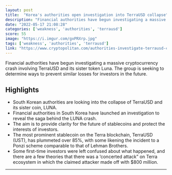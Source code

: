 ```yaml
---
layout: post
title:  "Korea's authorities open investigation into TerraUSD collapse"
description: "Financial authorities have begun investigating a massive cryptocurrency crash involving TerraUSD and its sister token Luna. The group is seeking to determine ways to prevent similar losses for investors in the future."
date: "2022-05-17 21:08:28"
categories: ['weakness', 'authorities', 'terrausd']
score: 55
image: "https://i.imgur.com/gxPRXrp.jpg"
tags: ['weakness', 'authorities', 'terrausd']
link: "https://www.cryptopolitan.com/authorities-investigate-terrausd-crash/"
---
```


Financial authorities have begun investigating a massive cryptocurrency crash involving TerraUSD and its sister token Luna. The group is seeking to determine ways to prevent similar losses for investors in the future.

## Highlights

- South Korean authorities are looking into the collapse of TerraUSD and its sister coin, LUNA.
- Financial authorities in South Korea have launched an investigation to reveal the saga behind the LUNA crash.
- The aim is to provide clarity for the future of stablecoins and protect the interests of investors.
- The most prominent stablecoin on the Terra blockchain, TerraUSD (UST), has plummeted over 85%, with some likening the incident to a Ponzi scheme comparable to that of Lehman Brothers.
- Some first-time investors were left confused about what happened, and there are a few theories that there was a ‘concerted attack” on Terra ecosystem in which the claimed attacker made off with $800 million.

---
